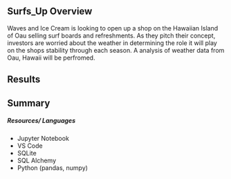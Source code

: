 ## Surfs_Up Overview
Waves and Ice Cream is looking to open up a shop on the Hawaiian Island of Oau selling surf boards and refreshments. As they pitch their concept, investors are worried about the weather in determining the role it will play on the shops stability through each season. A analysis of weather data from Oau, Hawaii will be perfromed.
## Results

## Summary

##### Resources/ Languages 
* Jupyter Notebook
* VS Code
* SQLite
* SQL Alchemy
* Python (pandas, numpy)
